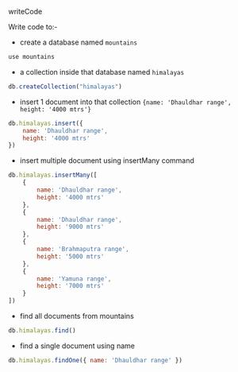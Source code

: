 writeCode

Write code to:-

- create a database named `mountains`

```js
use mountains
```

- a collection inside that database named `himalayas`

```js
db.createCollection("himalayas")
```

- insert 1 document into that collection `{name: 'Dhauldhar range', height: '4000 mtrs'}`

```js
db.himalayas.insert({
    name: 'Dhauldhar range', 
    height: '4000 mtrs'
})
```

- insert multiple document using insertMany command

```js
db.himalayas.insertMany([
    {
        name: 'Dhauldhar range', 
        height: '4000 mtrs'
    },
    {
        name: 'Dhauldhar range', 
        height: '9000 mtrs'
    },
    {
        name: 'Brahmaputra range', 
        height: '5000 mtrs'
    },
    {
        name: 'Yamuna range', 
        height: '7000 mtrs'
    }
])
```

- find all documents from mountains

```js
db.himalayas.find()
```

- find a single document using name

```js
db.himalayas.findOne({ name: 'Dhauldhar range' })
```